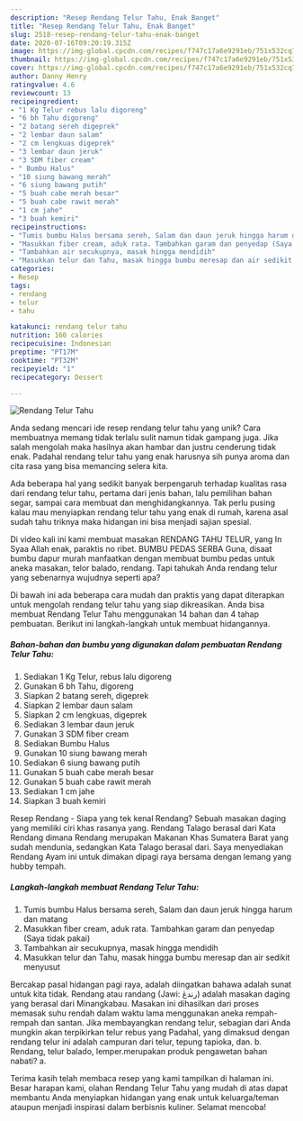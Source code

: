 ```yaml
---
description: "Resep Rendang Telur Tahu, Enak Banget"
title: "Resep Rendang Telur Tahu, Enak Banget"
slug: 2518-resep-rendang-telur-tahu-enak-banget
date: 2020-07-16T09:20:19.315Z
image: https://img-global.cpcdn.com/recipes/f747c17a6e9291eb/751x532cq70/rendang-telur-tahu-foto-resep-utama.jpg
thumbnail: https://img-global.cpcdn.com/recipes/f747c17a6e9291eb/751x532cq70/rendang-telur-tahu-foto-resep-utama.jpg
cover: https://img-global.cpcdn.com/recipes/f747c17a6e9291eb/751x532cq70/rendang-telur-tahu-foto-resep-utama.jpg
author: Danny Henry
ratingvalue: 4.6
reviewcount: 13
recipeingredient:
- "1 Kg Telur rebus lalu digoreng"
- "6 bh Tahu digoreng"
- "2 batang sereh digeprek"
- "2 lembar daun salam"
- "2 cm lengkuas digeprek"
- "3 lembar daun jeruk"
- "3 SDM fiber cream"
- " Bumbu Halus"
- "10 siung bawang merah"
- "6 siung bawang putih"
- "5 buah cabe merah besar"
- "5 buah cabe rawit merah"
- "1 cm jahe"
- "3 buah kemiri"
recipeinstructions:
- "Tumis bumbu Halus bersama sereh, Salam dan daun jeruk hingga harum dan matang"
- "Masukkan fiber cream, aduk rata. Tambahkan garam dan penyedap (Saya tidak pakai)"
- "Tambahkan air secukupnya, masak hingga mendidih"
- "Masukkan telur dan Tahu, masak hingga bumbu meresap dan air sedikit menyusut"
categories:
- Resep
tags:
- rendang
- telur
- tahu

katakunci: rendang telur tahu 
nutrition: 160 calories
recipecuisine: Indonesian
preptime: "PT17M"
cooktime: "PT32M"
recipeyield: "1"
recipecategory: Dessert

---
```



![Rendang Telur Tahu](https://img-global.cpcdn.com/recipes/f747c17a6e9291eb/751x532cq70/rendang-telur-tahu-foto-resep-utama.jpg)

Anda sedang mencari ide resep rendang telur tahu yang unik? Cara membuatnya memang tidak terlalu sulit namun tidak gampang juga. Jika salah mengolah maka hasilnya akan hambar dan justru cenderung tidak enak. Padahal rendang telur tahu yang enak harusnya sih punya aroma dan cita rasa yang bisa memancing selera kita.

Ada beberapa hal yang sedikit banyak berpengaruh terhadap kualitas rasa dari rendang telur tahu, pertama dari jenis bahan, lalu pemilihan bahan segar, sampai cara membuat dan menghidangkannya. Tak perlu pusing kalau mau menyiapkan rendang telur tahu yang enak di rumah, karena asal sudah tahu triknya maka hidangan ini bisa menjadi sajian spesial.

Di video kali ini kami membuat masakan RENDANG TAHU TELUR, yang In Syaa Allah enak, paraktis no ribet. BUMBU PEDAS SERBA Guna, disaat bumbu dapur murah manfaatkan dengan membuat bumbu pedas untuk aneka masakan, telor balado, rendang. Tapi tahukah Anda rendang telur yang sebenarnya wujudnya seperti apa?


Di bawah ini ada beberapa cara mudah dan praktis yang dapat diterapkan untuk mengolah rendang telur tahu yang siap dikreasikan. Anda bisa membuat Rendang Telur Tahu menggunakan 14 bahan dan 4 tahap pembuatan. Berikut ini langkah-langkah untuk membuat hidangannya.

<!--inarticleads1-->

##### Bahan-bahan dan bumbu yang digunakan dalam pembuatan Rendang Telur Tahu:

1. Sediakan 1 Kg Telur, rebus lalu digoreng
1. Gunakan 6 bh Tahu, digoreng
1. Siapkan 2 batang sereh, digeprek
1. Siapkan 2 lembar daun salam
1. Siapkan 2 cm lengkuas, digeprek
1. Sediakan 3 lembar daun jeruk
1. Gunakan 3 SDM fiber cream
1. Sediakan  Bumbu Halus
1. Gunakan 10 siung bawang merah
1. Sediakan 6 siung bawang putih
1. Gunakan 5 buah cabe merah besar
1. Gunakan 5 buah cabe rawit merah
1. Sediakan 1 cm jahe
1. Siapkan 3 buah kemiri


Resep Rendang - Siapa yang tek kenal Rendang? Sebuah masakan daging yang memiliki ciri khas rasanya yang. Rendang Talago berasal dari Kata Rendang dimana Rendang merupakan Makanan Khas Sumatera Barat yang sudah mendunia, sedangkan Kata Talago berasal dari. Saya menyediakan Rendang Ayam ini untuk dimakan dipagi raya bersama dengan lemang yang hubby tempah. 

<!--inarticleads2-->

##### Langkah-langkah membuat Rendang Telur Tahu:

1. Tumis bumbu Halus bersama sereh, Salam dan daun jeruk hingga harum dan matang
1. Masukkan fiber cream, aduk rata. Tambahkan garam dan penyedap (Saya tidak pakai)
1. Tambahkan air secukupnya, masak hingga mendidih
1. Masukkan telur dan Tahu, masak hingga bumbu meresap dan air sedikit menyusut


Bercakap pasal hidangan pagi raya, adalah diingatkan bahawa adalah sunat untuk kita tidak. Rendang atau randang (Jawi: رندڠ) adalah masakan daging yang berasal dari Minangkabau. Masakan ini dihasilkan dari proses memasak suhu rendah dalam waktu lama menggunakan aneka rempah-rempah dan santan. Jika membayangkan rendang telur, sebagian dari Anda mungkin akan terpikirkan telur rebus yang Padahal, yang dimaksud dengan rendang telur ini adalah campuran dari telur, tepung tapioka, dan. b. Rendang, telur balado, lemper.merupakan produk pengawetan bahan nabati? a. 

Terima kasih telah membaca resep yang kami tampilkan di halaman ini. Besar harapan kami, olahan Rendang Telur Tahu yang mudah di atas dapat membantu Anda menyiapkan hidangan yang enak untuk keluarga/teman ataupun menjadi inspirasi dalam berbisnis kuliner. Selamat mencoba!
